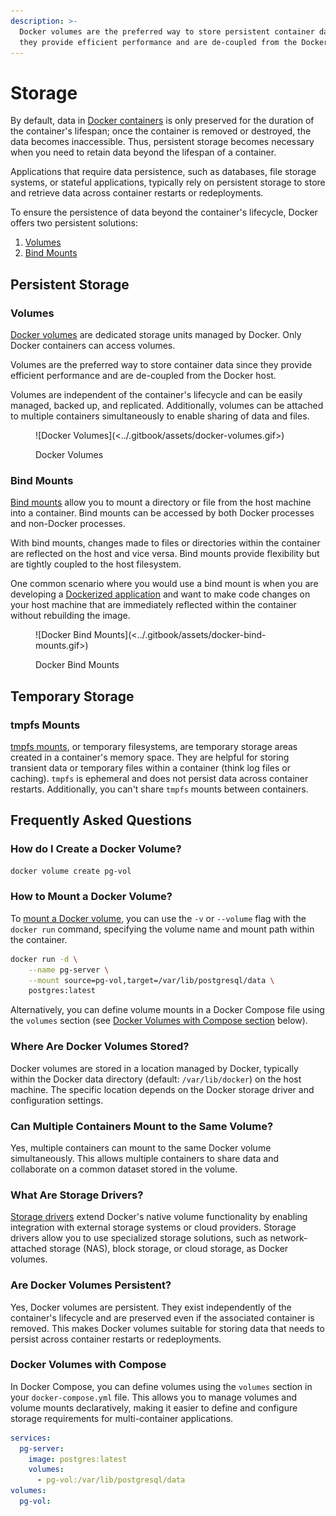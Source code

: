 ```yaml
---
description: >-
  Docker volumes are the preferred way to store persistent container data since
  they provide efficient performance and are de-coupled from the Docker host.
---
```


# Storage

By default, data in [Docker containers](containers.md) is only preserved for the duration of the container's lifespan; once the container is removed or destroyed, the data becomes inaccessible. Thus, persistent storage becomes necessary when you need to retain data beyond the lifespan of a container.

Applications that require data persistence, such as databases, file storage systems, or stateful applications, typically rely on persistent storage to store and retrieve data across container restarts or redeployments.

To ensure the persistence of data beyond the container's lifecycle, Docker offers two persistent solutions:

1. [Volumes](storage.md#volumes)
2. [Bind Mounts](storage.md#bind-mounts)

## Persistent Storage

### Volumes

[Docker volumes](https://docs.docker.com/storage/volumes/) are dedicated storage units managed by Docker. Only Docker containers can access volumes.

Volumes are the preferred way to store container data since they provide efficient performance and are de-coupled from the Docker host.

Volumes are independent of the container's lifecycle and can be easily managed, backed up, and replicated. Additionally, volumes can be attached to multiple containers simultaneously to enable sharing of data and files.

<figure>![Docker Volumes](<../.gitbook/assets/docker-volumes.gif>)<figcaption><p>Docker Volumes</p></figcaption></figure>

### Bind Mounts

[Bind mounts](https://docs.docker.com/storage/bind-mounts/) allow you to mount a directory or file from the host machine into a container. Bind mounts can be accessed by both Docker processes and non-Docker processes.

With bind mounts, changes made to files or directories within the container are reflected on the host and vice versa. Bind mounts provide flexibility but are tightly coupled to the host filesystem.

One common scenario where you would use a bind mount is when you are developing a [Dockerized application](overview.md#containerization-process) and want to make code changes on your host machine that are immediately reflected within the container without rebuilding the image.

<figure>![Docker Bind Mounts](<../.gitbook/assets/docker-bind-mounts.gif>)<figcaption><p>Docker Bind Mounts</p></figcaption></figure>

## Temporary Storage

### tmpfs Mounts

[tmpfs mounts](https://docs.docker.com/storage/tmpfs/), or temporary filesystems, are temporary storage areas created in a container's memory space. They are helpful for storing transient data or temporary files within a container (think log files or caching). `tmpfs` is ephemeral and does not persist data across container restarts. Additionally, you can't share `tmpfs` mounts between containers.

## Frequently Asked Questions

### How do I Create a Docker Volume?

```bash
docker volume create pg-vol
```

### How to Mount a Docker Volume?

To [mount a Docker volume](https://docs.docker.com/storage/volumes/#choose-the--v-or---mount-flag), you can use the `-v` or `--volume` flag with the `docker run` command, specifying the volume name and mount path within the container.

```bash
docker run -d \
    --name pg-server \
    --mount source=pg-vol,target=/var/lib/postgresql/data \
    postgres:latest
```

Alternatively, you can define volume mounts in a Docker Compose file using the `volumes` section (see [Docker Volumes with Compose section](storage.md#docker-volumes-with-compose) below).

### Where Are Docker Volumes Stored?

Docker volumes are stored in a location managed by Docker, typically within the Docker data directory (default: `/var/lib/docker`) on the host machine. The specific location depends on the Docker storage driver and configuration settings.

### Can Multiple Containers Mount to the Same Volume?

Yes, multiple containers can mount to the same Docker volume simultaneously. This allows multiple containers to share data and collaborate on a common dataset stored in the volume.

### What Are Storage Drivers?

[Storage drivers](https://docs.docker.com/storage/storagedriver/) extend Docker's native volume functionality by enabling integration with external storage systems or cloud providers. Storage drivers allow you to use specialized storage solutions, such as network-attached storage (NAS), block storage, or cloud storage, as Docker volumes.

### Are Docker Volumes Persistent?

Yes, Docker volumes are persistent. They exist independently of the container's lifecycle and are preserved even if the associated container is removed. This makes Docker volumes suitable for storing data that needs to persist across container restarts or redeployments.

### Docker Volumes with Compose

In Docker Compose, you can define volumes using the `volumes` section in your `docker-compose.yml` file. This allows you to manage volumes and volume mounts declaratively, making it easier to define and configure storage requirements for multi-container applications.

```yaml
services:
  pg-server:
    image: postgres:latest
    volumes:
      - pg-vol:/var/lib/postgresql/data
volumes:
  pg-vol:
```
